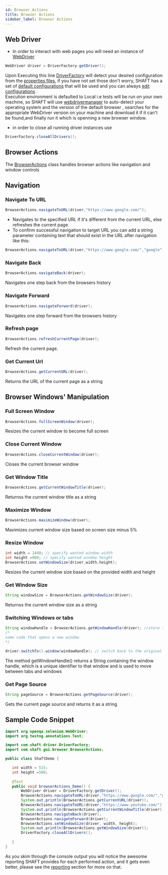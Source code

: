 ```yaml
---
id: Browser_Actions
title: Browser Actions
sidebar_label: Browser Actions
---
```


## Web Driver
- In order to interact with web pages you will need an instance of [WebDriver]
````java
WebDriver driver = DriverFactory.getDriver();
````
Upon Executing this line [DriverFactory] will detect your desired configuration from the [properties files], if you have not set those don't worry, SHAFT has a set of
 [default configurations] that will be used and you can always [edit configurations] .<br/>
Execution environment is defaulted to Local i.e tests will be run on your own machine, so SHAFT will use [webdrivermanager] to auto-detect your operating system and the version of the default browser , searches for the appropriate WebDriver version on your machine and download it if it can't be found,and finally run it which is openning a new browser window.
- in order to close all running driver instances use
````java
DriverFactory.closeAllDrivers();
````
## Browser Actions 
The [BrowserActions] class handles browser actions like navigation and window controls
## Navigation

### Navigate To URL
````java
BrowserActions.navigateToURL(driver,"https://www.google.com/");
````
- Navigates to the specified URL if it's different from the current URL, else refreshes the current page.
- To confirm successful navigation to target URL you can add a string parameter containing text that should exist in the URL after navigation like this:

````java
BrowserActions.navigateToURL(driver,"https://www.google.com/","google");
````

### Navigate Back
   ````java
BrowserActions.navigateBack(driver);
````
Navigates one step back from the browsers history
### Navigate Forward
   ````java
BrowserActions.navigateForward(driver);
````
Navigates one step forward from the browsers history
### Refresh page
   ````java
BrowserActions.refreshCurrentPage(driver);
````
Refresh the current page.
### Get Current Url
   ````java
BrowserActions.getCurrentURL(driver);
````
Returns the URL of the current page  as a string
## Browser Windows' Manipulation

### Full Screen Window
 ````java
BrowserActions.fullScreenWindow(driver);
````
Resizes the current window to become full screen
### Close Current Window
 ````java
BrowserActions.closeCurrentWindow​(driver);
````
Closes the current browser window
### Get Window Title
 ````java
BrowserActions.getCurrentWindowTitle(driver);
````
Returnss the current window title as a string
### Maximize Window
 ````java
BrowserActions.maximizeWindow(driver);
````
Maximizes current window size based on screen size minus 5%
### Resize Window
 ````java
int width = 1440; // specify wanted window width
int height =900; // specify wanted window height
BrowserActions.setWindowSize​(driver,width,height);
````
Resizes the current window size based on the provided width and height
### Get Window Size
 ````java
 String windowSize = BrowserActions.getWindowSize(driver);
````
Returnss the current window size as a string
### Switching Windows or tabs
 ````java
String windowHandle = BrowserActions.getWindowHandle​(driver); //store the current window handle
/*
some code that opens a new window
*/

driver.switchTo().window(windowHandle); // switch back to the original window
````
The method getWindowHandle​() returns a String containing the window handle, which is a unique identifier to that window and is used to move between tabs and windows
### Get Page Source​
 ````java
String pageSource = BrowserActions.getPageSource(driver);
````
Gets the current page source and returns it as a string
## Sample Code Snippet
 ````java
import org.openqa.selenium.WebDriver;
import org.testng.annotations.Test;

import com.shaft.driver.DriverFactory;
import com.shaft.gui.browser.BrowserActions;

public class ShaftDemo {

	int width = 515; 
	int height =500; 
	
	@Test
	public void browserActions_Demo() {
		WebDriver driver = DriverFactory.getDriver();
		BrowserActions.navigateToURL(driver,"https://www.google.com/","google");
		System.out.println(BrowserActions.getCurrentURL(driver));
		BrowserActions.navigateToURL(driver,"https://www.youtube.com/");
		System.out.println(BrowserActions.getCurrentWindowTitle(driver));
		BrowserActions.navigateBack(driver);
		BrowserActions.navigateForward(driver);
		BrowserActions.setWindowSize(driver, width, height);
		System.out.println(BrowserActions.getWindowSize(driver));
	    DriverFactory.closeAllDrivers();
	
	}
}
````
As you skim through the console output you will notice the awesome reporting SHAFT provides for each performed action, and it gets even better, please see the [reporting] section for more on that.


[WebDriver]:<https://www.selenium.dev/documentation/en/webdriver/>
[default configurations]:<#>
[properties files]:<#>
[edit configurations]:<#>
[DriverFactory]:<#>
[reporting]:<#>
[webdrivermanager]:<https://github.com/bonigarcia/webdrivermanager>
[BrowserActions]:<https://mohabmohie.github.io/SHAFT_ENGINE/apidocs/com/shaft/gui/browser/BrowserActions.html>
[ElementActions]:<https://mohabmohie.github.io/SHAFT_ENGINE/apidocs/com/shaft/gui/element/ElementActions.html>
[By methods]:<https://www.selenium.dev/selenium/docs/api/java/org/openqa/selenium/By.html>
[Reporting]:<#>
[verification]:<#>
[getCSSProperty​]:<#get-the-value-of-a-css-property>